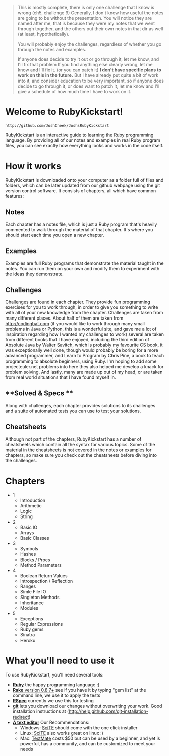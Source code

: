 > This is mostly complete, there is only one challenge that I know is wrong (ch5, challenge 9)
> Generally, I don't know how useful the notes are going to be without the presentation. You
> will notice they are named after me, that is because they were my notes that we went through
> together, and the others put their own notes in that dir as well (at least, hypothetically).
>
> You will probably enjoy the challenges, regardless of whether you go through the notes and examples.
>
> If anyone does decide to try it out or go through it, let me know, and I'll fix that problem
> If you find anything else clearly wrong, let me know and I'll fix it. (or you can patch it)
> **I don't have specific plans to work on this in the future.** But I have already put quite a
> bit of work into it, and consider education to be very important, so if anyone does decide to
> go through it, or does want to patch it, let me know and I'll give a schedule of how much time I 
> have to work on it. 


Welcome to RubyKickstart!
=========================

    http://github.com/JoshCheek/JoshsRubyKickstart

RubyKickstart is an interactive guide to learning the Ruby programming language.
By providing all of our notes and examples in real Ruby program files, you can see exactly how
everything looks and works in the code itself.



How it works
============

RubyKickstart is downloaded onto your computer as a folder full of files and folders, which can be later
updated from our github webpage using the git version control software. It consists of chapters, all which
have common features:

  **Notes**
  ---------
  Each chapter has a notes file, which is just a Ruby program that's heavily commented to walk
  through the material of that chapter. It's where you should start each time you open a new chapter.

  **Examples**
  ------------
  Examples are full Ruby programs that demonstrate the material taught in the notes. You can run them
  on your own and modify them to experiment with the ideas they demonstrate.

  **Challenges**
  --------------
  Challenges are found in each chapter. They provide fun programming exercises for you to work through,
  in order to give you something to write with all of your new knowledge from the chapter. Challenges are taken
  from many different places. About half of them are taken from <http://codingbat.com> (if you would like to work through many
  small problems in Java or Python, this is a wonderful site, and gave me a lot of inspiration regarding how I wanted my challenges to work)
  several are taken from different books that I have enjoyed, including the third edition of Absolute Java by Walter Savitch, 
  which is probably my favourite CS book, it was exceptionally well done, though would probably be boring for a more advanced 
  programmer, and Learn to Program by Chris Pine, a book to teach programming to absolute beginners, using Ruby. 
  I'm hoping to add some projecteuler.net problems into here they also helped me develop a knack for problem solving. 
  And lastly, many are made up out of my head, or are taken from real world situations that I have found myself in.

  **Solved & Specs **
  -------------------
  Along with challenges, each chapter provides solutions to its challenges and 
  a suite of automated tests you can use to test your solutions.

  **Cheatsheets**
  ---------------
  Although not part of the chapters, RubyKickstart has a number of cheatsheets which contain all the syntax
  for various topics. Some of the material in the cheatsheets is not covered in the notes or examples for chapters,
  so make sure you check out the cheatsheets before diving into the challenges.

   
Chapters
========

- 1
    * Introduction
    * Arithmetic
    * Logic
    * String
- 2 
    * Basic IO
    * Arrays
    * Basic Classes
- 3 
    * Symbols
    * Hashes
    * Blocks / Procs
    * Method Parameters
- 4
    * Boolean Return Values
    * Introspection / Reflection
    * Ranges
    * Simle File IO
    * Singleton Methods
    * Inheritance
    * Modules
- 5
    * Exceptions
    * Regular Expressions
    * Ruby gems
    * Sinatra
    * Heroku


    
What you'll need to use it 
==========================

 To use RubyKickstart, you'll need several tools:

   - [**Ruby**](http://www.ruby-lang.org/en/) the happy programming language :)
   - [**Rake** version 0.8.7+](http://rubygems.org/gems/rake) see if you have it by typing "gem list" at the command line, we use it to apply the tests
   - [**RSpec**](http://rubygems.org/gems/rspec) currently we use this for testing
   - [**git**](http://help.github.com/git-installation-redirect) lets you download our changes without overwriting your work. Good installation instructions at (http://help.github.com/git-installation-redirect)
   - [**A text editor**](http://texteditors.org/cgi-bin/wiki.pl) Our Recommendations: 
     * Windows: [SciTE](http://www.scintilla.org/SciTE.html) should come with the one click installer
     * Linux: [SciTE](http://www.scintilla.org/SciTE.html) also works great on linux :)
     * Mac: [TextMate](http://macromates.com/) costs $50 but can be used by a beginner, and yet is powerful, has a community, and can be customized to meet your needs
